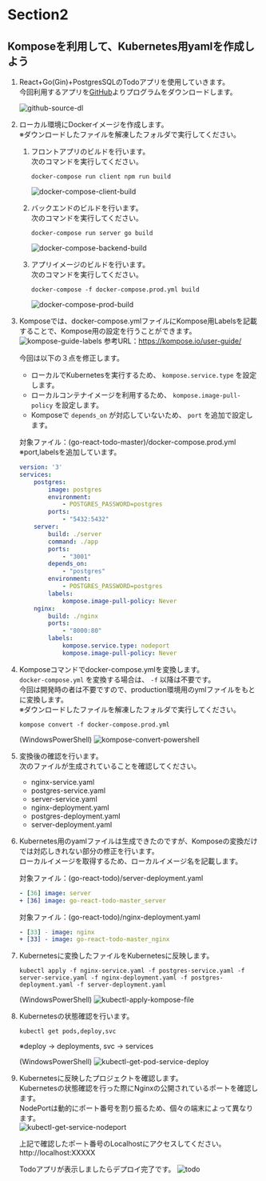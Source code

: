# Section2

## Komposeを利用して、Kubernetes用yamlを作成しよう

1. React+Go(Gin)+PostgresSQLのTodoアプリを使用していきます。  
    今回利用するアプリを[GitHub](https://github.com/miracleave-ltd/go-react-todo)よりプログラムをダウンロードします。

    ![github-source-dl](img/github-source-dl.png)

2. ローカル環境にDockerイメージを作成します。  
    ※ダウンロードしたファイルを解凍したフォルダで実行してください。

    1. フロントアプリのビルドを行います。  
        次のコマンドを実行してください。

        ```shell
        docker-compose run client npm run build
        ```

        ![docker-compose-client-build](img/docker-compose-client-build.png)

    2. バックエンドのビルドを行います。  
        次のコマンドを実行してください。

        ```shell
        docker-compose run server go build
        ```

        ![docker-compose-backend-build](img/docker-compose-backend-build.png)

    3. アプリイメージのビルドを行います。  
        次のコマンドを実行してください。

        ```shell
        docker-compose -f docker-compose.prod.yml build
        ```

         ![docker-compose-prod-build](img/docker-compose-prod-build.png)

3. Komposeでは、docker-compose.ymlファイルにKompose用Labelsを記載することで、Kompose用の設定を行うことができます。  
    ![kompose-guide-labels](img/kompose-guide-labels.png)
    参考URL：https://kompose.io/user-guide/

    今回は以下の３点を修正します。
    - ローカルでKubernetesを実行するため、 `kompose.service.type` を設定します。
    - ローカルコンテナイメージを利用するため、 `kompose.image-pull-policy` を設定します。  
    - Komposeで `depends_on` が対応していないため、 `port` を追加で設定します。

    対象ファイル：(go-react-todo-master)/docker-compose.prod.yml  
    ※port,labelsを追加しています。

    ```yml
    version: '3'
    services:
        postgres:
            image: postgres
            environment:
                - POSTGRES_PASSWORD=postgres
            ports:
                - "5432:5432"
        server:
            build: ./server
            command: ./app
            ports:
                - "3001"
            depends_on:
                - "postgres"
            environment:
                - POSTGRES_PASSWORD=postgres
            labels:
                kompose.image-pull-policy: Never
        nginx:
            build: ./nginx
            ports:
                - "8000:80"
            labels:
                kompose.service.type: nodeport
                kompose.image-pull-policy: Never
    ```

4. Komposeコマンドでdocker-compose.ymlを変換します。  
    `docker-compose.yml` を変換する場合は、 `-f` 以降は不要です。  
    今回は開発時の者は不要ですので、production環境用のymlファイルをもとに変換します。  
    ※ダウンロードしたファイルを解凍したフォルダで実行してください。

    ```Shell
    kompose convert -f docker-compose.prod.yml
    ```

    (WindowsPowerShell)
    ![kompose-convert-powershell](img/kompose-convert-powershell.png)

5. 変換後の確認を行います。  
    次のファイルが生成されていることを確認してください。

    - nginx-service.yaml
    - postgres-service.yaml
    - server-service.yaml
    - nginx-deployment.yaml
    - postgres-deployment.yaml
    - server-deployment.yaml

6. Kubernetes用のyamlファイルは生成できたのですが、Komposeの変換だけでは対応しきれない部分の修正を行います。  
    ローカルイメージを取得するため、ローカルイメージ名を記載します。  

    対象ファイル：(go-react-todo)/server-deployment.yaml

    ```yml
    - [36] image: server
    + [36] image: go-react-todo-master_server
    ```

    対象ファイル：(go-react-todo)/nginx-deployment.yaml

    ```yml
    - [33] - image: nginx
    + [33] - image: go-react-todo-master_nginx
    ```

7. Kubernetesに変換したファイルをKubernetesに反映します。

    ```Shell
    kubectl apply -f nginx-service.yaml -f postgres-service.yaml -f server-service.yaml -f nginx-deployment.yaml -f postgres-deployment.yaml -f server-deployment.yaml
    ```

    (WindowsPowerShell)
    ![kubectl-apply-kompose-file](img/kubectl-apply-kompose-file.png)

8. Kubernetesの状態確認を行います。

    ```Shell
    kubectl get pods,deploy,svc
    ```

    ※deploy -> deployments, svc -> services

    (WindowsPowerShell)
    ![kubectl-get-pod-service-deploy](img/kubectl-get-pod-service-deploy.png)

9. Kubernetesに反映したプロジェクトを確認します。  
    Kubernetesの状態確認を行った際にNginxの公開されているポートを確認します。  
    NodePortは動的にポート番号を割り振るため、個々の端末によって異なります。  
    ![kubectl-get-service-nodeport](img/kubectl-get-service-nodeport.png)

    上記で確認したポート番号のLocalhostにアクセスしてください。  
    http://localhost:XXXXX

    Todoアプリが表示しましたらデプロイ完了です。
    ![todo](img/todo.png)
